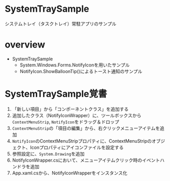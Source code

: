# SystemTraySample

システムトレイ（タスクトレイ）常駐アプリのサンプル

# overview

- SystemTraySample
    - System.Windows.Forms.NotifyIconを用いたサンプル
    - NotifyIcon.ShowBalloonTip()によるトースト通知のサンプル

# SystemTraySample覚書

1. 「新しい項目」から「コンポーネントクラス」を追加する
1. 追加したクラス（NotifyIconWrapper）に、ツールボックスから`ContextMenuStrip`, `NotifyIcon`をドラッグ＆ドロップ
1. `ContextMenuStrip`の「項目の編集」から、右クリックメニューアイテムを追加
1. `NotifyIcon`のContextMenuStripプロパティに、ContextMenuStripのオブジェクト、Iconプロパティにアイコンファイルを設定する
1. 参照設定に、`System.Drawing`を追加
1. NotifyIconWrapper.csにおいて、メニューアイテムクリック時のイベントハンドラを追加
1. App.xaml.csから、NotifyIconWrapperをインスタンス化

